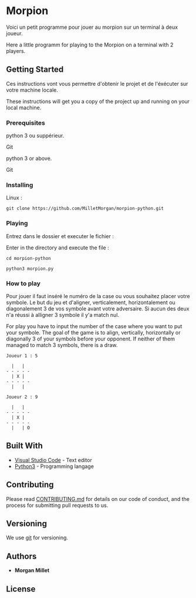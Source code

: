 # Morpion

Voici un petit programme pour jouer au morpion sur un terminal à deux joueur.

Here a little programm for playing to the Morpion on a terminal with 2 players.

## Getting Started

Ces instructions vont vous permettre d'obtenir le projet et de l'éxécuter sur votre machine locale.

These instructions will get you a copy of the project up and running on your local machine.

### Prerequisites

python 3 ou suppérieur.

Git

python 3 or above.

Git

### Installing

Linux :
```
git clone https://github.com/MilletMorgan/morpion-python.git
```

### Playing

Entrez dans le dossier et executer le fichier :

Enter in the directory and execute the file :

```
cd morpion-python
```
```
python3 morpion.py
```

### How to play

Pour jouer il faut inséré le numéro de la case ou vous souhaitez placer votre symbole.
Le but du jeu et d'aligner, verticalement, horizontalement ou diagonalement 3 de vos symbole avant votre adversaire. Si aucun des deux n'a réussi à alligner 3 symbole il y'a match nul.

For play you have to input the number of the case where you want to put your symbole.
The goal of the game is to align, vertically, horizontally or diagonally 3 of your symbols before your opponent. If neither of them managed to match 3 symbols, there is a draw.

```
Joueur 1 : 5
```
```
  |   |  
- - - - -
  | X |  
- - - - -
  |   |   

```
```
Joueur 2 : 9
```
```
  |   |  
- - - - -
  | X |  
- - - - -
  |   | O  
```

## Built With

* [Visual Studio Code](https://code.visualstudio.com/) - Text editor
* [Python3](https://www.python.org/) - Programming langage

## Contributing

Please read [CONTRIBUTING.md](https://gist.github.com/PurpleBooth/b24679402957c63ec426) for details on our code of conduct, and the process for submitting pull requests to us.

## Versioning

We use [git](https://git-scm.com/) for versioning.

## Authors

* **Morgan Millet**

## License